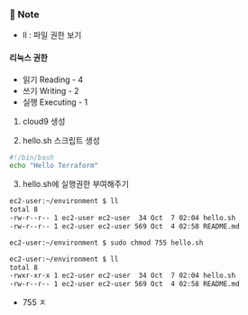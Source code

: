 ### 📖 Note
- ll : 파일 권한 보기

#### 리눅스 권한

- 읽기 Reading - 4  
- 쓰기 Writing - 2  
- 실행 Executing - 1


1. cloud9 생성

2. hello.sh 스크립트 생성

```bash
#!/bin/bash
echo "Hello Terraform"
```

3. hello.sh에 실행권한 부여해주기

```bash
ec2-user:~/environment $ ll
total 8
-rw-r--r-- 1 ec2-user ec2-user  34 Oct  7 02:04 hello.sh
-rw-r--r-- 1 ec2-user ec2-user 569 Oct  4 02:58 README.md

ec2-user:~/environment $ sudo chmod 755 hello.sh

ec2-user:~/environment $ ll
total 8
-rwxr-xr-x 1 ec2-user ec2-user  34 Oct  7 02:04 hello.sh
-rw-r--r-- 1 ec2-user ec2-user 569 Oct  4 02:58 README.md
```

- 755 ㅈ
<!--stackedit_data:
eyJoaXN0b3J5IjpbMTQxMTY1ODE4LC0xMDEyNTg5NzMzLC0yMD
g4NzQ2NjEyXX0=
-->